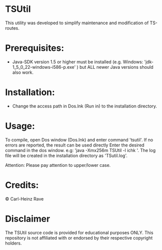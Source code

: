 # TSUtil
 This utility was developed to simplify maintenance and modification of TS-routes.

# Prerequisites:
- Java-SDK version 1.5 or higher must be installed (e.g. Windows: 'jdk-1_5_0_22-windows-i586-p.exe' )
	but ALL newer Java versions should also work.

# Installation:
- Change the access path in Dos.lnk (Run in) to the installation directory.

# Usage:

To compile, open Dos window (Dos.lnk) and enter command 'tsutil'. If no errors are reported,
the result can be used directly Enter the desired command in the dos window. e.g:
'java -Xmx256m TSUtil -l ichk <path>'.
The log file will be created in the installation directory as 'TSutil.log'.

Attention: Please pay attention to upper/lower case.

# Credits:

© Carl-Heinz Rave
	
# Disclaimer
The TSUtil source code is provided for educational purposes ONLY. This repository is not affiliated with or endorsed by their respective copyright holders.
